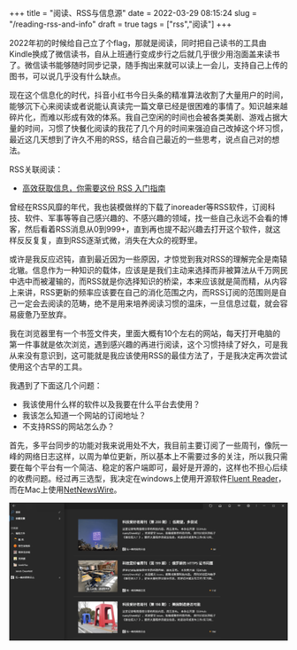 +++
title = "阅读、RSS与信息源"
date = 2022-03-29 08:15:24
slug = "/reading-rss-and-info"
draft = true
tags = ["rss","阅读"]
+++

2022年初的时候给自己立了个flag，那就是阅读，同时把自己读书的工具由Kindle换成了微信读书，自从上班通行变成步行之后就几乎很少用泡面盖来读书了。微信读书能够随时同步记录，随手掏出来就可以读上一会儿，支持自己上传的图书，可以说几乎没有什么缺点。



现在这个信息化的时代，抖音小红书今日头条的精准算法收割了大量用户的时间，能够沉下心来阅读或者说能认真读完一篇文章已经是很困难的事情了。知识越来越碎片化，而难以形成有效的体系。我自己空闲的时间也会被各类美剧、游戏占据大量的时间，习惯了快餐化阅读的我花了几个月的时间来强迫自己改掉这个坏习惯，最近这几天想到了许久不用的RSS，结合自己最近的一些思考，说点自己对的想法。

RSS关联阅读：

- [高效获取信息，你需要这份 RSS 入门指南](https://sspai.com/post/56391)

曾经在RSS风靡的年代，我也装模做样的下载了inoreader等RSS软件，订阅科技、软件、军事等等自己感兴趣的、不感兴趣的领域，找一些自己永远不会看的博客，然后看着RSS消息从0到999+，直到再也提不起兴趣去打开这个软件，就这样反反复复，直到RSS逐渐式微，消失在大众的视野里。



或许是我反应迟钝，直到最近因为一些原因，才惊觉到我对RSS的理解完全是南辕北辙。信息作为一种知识的载体，应该是是我们主动来选择而非被算法从千万网民中选中而被灌输的，而RSS就是你选择知识的桥梁，本来应该就是简而精，从内容上来讲，RSS更新的频率应该要在自己的消化范围之内，而RSS订阅的范围则是自己一定会去阅读的范畴，绝不是用来培养阅读习惯的温床，一旦信息过载，就会容易疲惫乃至放弃。



我在浏览器里有一个书签文件夹，里面大概有10个左右的网站，每天打开电脑的第一件事就是依次浏览，遇到感兴趣的再进行阅读，这个习惯持续了好久，可是我从来没有意识到，这可能就是我应该使用RSS的最佳方法了，于是我决定再次尝试使用这个古早的工具。



我遇到了下面这几个问题：

- 我该使用什么样的软件以及我要在什么平台去使用？
- 我该怎么知道一个网站的订阅地址？
- 不支持RSS的网站怎么办？

首先，多平台同步的功能对我来说用处不大，我目前主要订阅了一些周刊，像阮一峰的网络日志这样，以周为单位更新，所以基本上不需要过多的关注，所以我只需要在每个平台有一个简洁、稳定的客户端即可，最好是开源的，这样也不担心后续的收费问题。经过再三选型，我决定在windows上使用开源软件[Fluent Reader](https://github.com/yang991178/fluent-reader)，而在Mac上使用[NetNewsWire](https://github.com/Ranchero-Software/NetNewsWire)。

![Fluent Reader](https://raw.githubusercontent.com/kiwi4814/image-host/main/img/image-20220329233019031.png)




